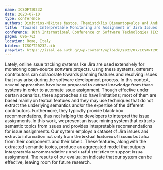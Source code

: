```yaml
---
name: ICSOFT20232
date: 2023-07-10
type: conference
authors: Dimitrios-Nikitas Nastos, Themistoklis Diamantopoulos and Andreas Symeonidis
title: 'Towards Interpretable Monitoring and Assignment of Jira Issues'
conference: 18th International Conference on Software Technologies (ICSOFT)
pages: 696-703
location: Rome, Italy
bibtex: ICSOFT20232.bib
preprint: https://issel.ee.auth.gr/wp-content/uploads/2023/07/ICSOFT2023Issues.pdf
---
```


Lately, online issue tracking systems like Jira are used extensively for monitoring
open-source software projects. Using these systems, different contributors can
collaborate towards planning features and resolving issues that may arise during
the software development process. In this context, several approaches have been
proposed to extract knowledge from these systems in order to automate issue
assignment. Though effective under certain scenarios, these approaches also have
limitations; most of them are based mainly on textual features and they may use
techniques that do not extract the underlying semantics and/or the expertise of
the different contributors. Furthermore, they typically provide black-box
recommendations, thus not helping the developers to interpret the issue assignments.
In this work, we present an issue mining system that extracts semantic topics from
issues and provides interpretable recommendations for issue assignments. Our system
employs a dataset of Jira issues and extracts information not only from the textual
features of issues but also from their components and their labels. These features,
along with the extracted semantic topics, produce an aggregated model that outputs
interpretable recommendations and useful statistics to support issue assignment.
The results of our evaluation indicate that our system can be effective, leaving
room for future research.
